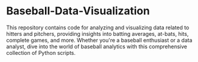 # Baseball-Data-Visualization
This repository contains code for analyzing and visualizing data related to hitters and pitchers, providing insights into batting averages, at-bats, hits, complete games, and more. Whether you're a baseball enthusiast or a data analyst, dive into the world of baseball analytics with this comprehensive collection of Python scripts.
